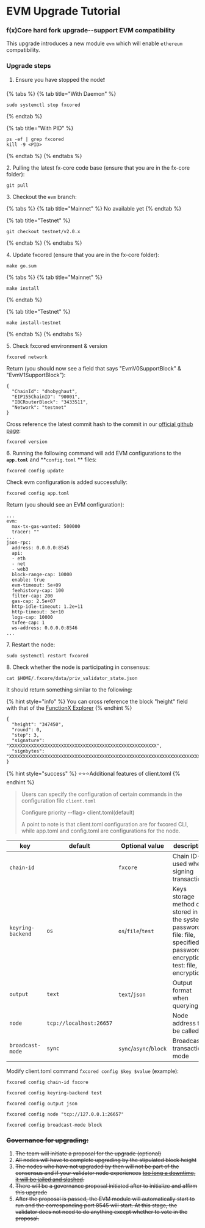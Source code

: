 # EVM Upgrade Tutorial

### f(x)Core hard fork upgrade--support EVM compatibility

This upgrade introduces a new module `evm` which will enable `ethereum` compatibility.

### Upgrade steps

1. Ensure you have stopped the node❗

{% tabs %}
{% tab title="With Daemon" %}
```
sudo systemctl stop fxcored
```
{% endtab %}

{% tab title="With PID" %}
```
ps -ef | grep fxcored
kill -9 <PID>
```
{% endtab %}
{% endtabs %}

2\. Pulling the latest fx-core code base (ensure that you are in the fx-core folder):

```
git pull
```

3\. Checkout the `evm` branch:

{% tabs %}
{% tab title="Mainnet" %}
No available yet
{% endtab %}

{% tab title="Testnet" %}
```
git checkout testnet/v2.0.x
```
{% endtab %}
{% endtabs %}

4\. Update fxcored (ensure that you are in the fx-core folder):

```
make go.sum
```

{% tabs %}
{% tab title="Mainnet" %}
```
make install
```
{% endtab %}

{% tab title="Testnet" %}
```
make install-testnet
```
{% endtab %}
{% endtabs %}

5\. Check fxcored environment & version

```
fxcored network
```

Return (you should now see a field that says "EvmV0SupportBlock" & "EvmV1SupportBlock"):

```
{
  "ChainId": "dhobyghaut",
  "EIP155ChainID": "90001",
  "IBCRouterBlock": "3433511",
  "Network": "testnet"
}
```

Cross reference the latest commit hash to the commit in our [official github page](https://github.com/FunctionX/fx-core):

```
fxcored version
```

6\. Running the following command will add EVM configurations to the **`app.toml`** and **`config.toml` ** files:

```
fxcored config update
```

Check evm configuration is added successfully:

```
fxcored config app.toml
```

Return (you should see an EVM configuration):

```
...
evm:
  max-tx-gas-wanted: 500000
  tracer: ""
...
json-rpc:
  address: 0.0.0.0:8545
  api:
  - eth
  - net
  - web3
  block-range-cap: 10000
  enable: true
  evm-timeout: 5e+09
  feehistory-cap: 100
  filter-cap: 200
  gas-cap: 2.5e+07
  http-idle-timeout: 1.2e+11
  http-timeout: 3e+10
  logs-cap: 10000
  txfee-cap: 1
  ws-address: 0.0.0.0:8546
...
```

7\. Restart the node:

```
sudo systemctl restart fxcored
```

8\. Check whether the node is participating in consensus:

```
cat $HOME/.fxcore/data/priv_validator_state.json
```

It should return something similar to the following:

{% hint style="info" %}
You can cross reference the block "height" field with that of the [FunctionX Explorer](https://dhobyghaut-explorer.functionx.io/fxcore/blocks)
{% endhint %}

```
{
  "height": "347450",
  "round": 0,
  "step": 3,
  "signature": "XXXXXXXXXXXXXXXXXXXXXXXXXXXXXXXXXXXXXXXXXXXXXXXXXXXXXX",
  "signbytes": "XXXXXXXXXXXXXXXXXXXXXXXXXXXXXXXXXXXXXXXXXXXXXXXXXXXXXXXXXXXXXXXXXXXXXXXXXXXXXXXXXXXXXXXXXXXXXX"
}
```

{% hint style="success" %}
:star::star::star:Additional features of client.toml
{% endhint %}

> Users can specify the configuration of certain commands in the configuration file `client.toml`
>
> Configure priority --flag> client.toml(default)
>
> A point to note is that client.toml configuration are for fxcored CLI, while app.toml and config.toml are configurations for the node.

| key               | default                 | Optional value         | description                                                                                                                 |
| ----------------- | ----------------------- | ---------------------- | --------------------------------------------------------------------------------------------------------------------------- |
| `chain-id`        |                         | `fxcore`               | Chain ID-used when signing transactions                                                                                     |
| `keyring-backend` | `os`                    | `os`/`file`/`test`     | Keys storage method os: stored in the system password, file: file, specified password encryption, test: file, no encryption |
| `output`          | `text`                  | `text`/`json`          | Output format when querying                                                                                                 |
| `node`            | `tcp://localhost:26657` |                        | Node address to be called                                                                                                   |
| `broadcast-mode`  | `sync`                  | `sync`/`async`/`block` | Broadcast transaction mode                                                                                                  |

Modify client.toml command `fxcored config $key $value` (example):

```
fxcored config chain-id fxcore

fxcored config keyring-backend test

fxcored config output json

fxcored config node "tcp://127.0.0.1:26657"

fxcored config broadcast-mode block
```

### ~~Governance for upgrading:~~

1. ~~The team will initiate a proposal for the upgrade (optional)~~
2. ~~All nodes will have to complete upgrading by the stipulated block height~~
3. ~~The nodes who have not upgraded by then will not be part of the consensus and if your validator node experiences~~ [~~too long a downtime, it will be jailed and slashed~~](../validators/validator-faq.md#what-are-the-slashing-conditions)~~.~~
4. ~~There will be a governance proposal initiated after to initialize and affirm this upgrade~~
5. ~~After the proposal is passed, the EVM module will automatically start to run and the corresponding port 8545 will start. At this stage, the validator does not need to do anything except whether to vote in the proposal.~~
